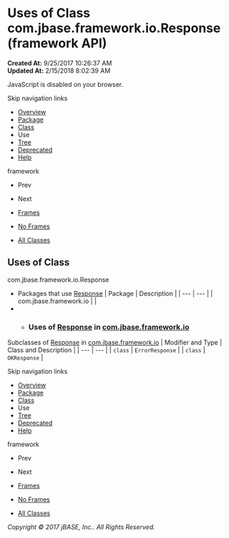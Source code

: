 # Uses of Class com.jbase.framework.io.Response (framework   API)

**Created At:** 9/25/2017 10:26:37 AM  
**Updated At:** 2/15/2018 8:02:39 AM  

<!--<br>    try {<br>        if (location.href.indexOf('is-external=true') == -1) {<br>            parent.document.title="Uses of Class com.jbase.framework.io.Response (framework   API)";<br>        }<br>    }<br>    catch(err) {<br>    }<br>//-->
JavaScript is disabled on your browser.

Skip navigation links

- [Overview](../../../../../overview-summary.html)
- [Package](/39220-io/com_jbase_framework_io_package-summary)
- [Class](/39220-io/com_jbase_framework_io_Response "class in com.jbase.framework.io")
- Use
- [Tree](/39220-io/com_jbase_framework_io_package-tree)
- [Deprecated](../../../../../deprecated-list.html)
- [Help](../../../../../help-doc.html)


framework <br>

- Prev
- Next


- [Frames](../../../../../index.html?com/jbase/framework/io/class-use//39223-class-use/com_jbase_framework_io_class-use_Response)
- [No Frames](/39223-class-use/com_jbase_framework_io_class-use_Response)


- [All Classes](../../../../../allclasses-noframe.html)


<!--<br>  allClassesLink = document.getElementById("allclasses\_navbar\_top");<br>  if(window==top) {<br>    allClassesLink.style.display = "block";<br>  }<br>  else {<br>    allClassesLink.style.display = "none";<br>  }<br>  //-->

## Uses of Class
com.jbase.framework.io.Response

- Packages that use [Response](/39220-io/com_jbase_framework_io_Response "class in com.jbase.framework.io") | Package | Description |
| --- | --- |
| com.jbase.framework.io |   |
- - ### Uses of [Response](/39220-io/com_jbase_framework_io_Response "class in com.jbase.framework.io") in [com.jbase.framework.io](/39220-io/com_jbase_framework_io_package-summary)


Subclasses of [Response](/39220-io/com_jbase_framework_io_Response "class in com.jbase.framework.io") in [com.jbase.framework.io](/39220-io/com_jbase_framework_io_package-summary) | Modifier and Type | Class and Description |
| --- | --- |
| `class` | `ErrorResponse`  |
| `class` | `OKResponse`  |

Skip navigation links

- [Overview](../../../../../overview-summary.html)
- [Package](/39220-io/com_jbase_framework_io_package-summary)
- [Class](/39220-io/com_jbase_framework_io_Response "class in com.jbase.framework.io")
- Use
- [Tree](/39220-io/com_jbase_framework_io_package-tree)
- [Deprecated](../../../../../deprecated-list.html)
- [Help](../../../../../help-doc.html)


framework <br>

- Prev
- Next


- [Frames](../../../../../index.html?com/jbase/framework/io/class-use//39223-class-use/com_jbase_framework_io_class-use_Response)
- [No Frames](/39223-class-use/com_jbase_framework_io_class-use_Response)


- [All Classes](../../../../../allclasses-noframe.html)


<!--<br>  allClassesLink = document.getElementById("allclasses\_navbar\_bottom");<br>  if(window==top) {<br>    allClassesLink.style.display = "block";<br>  }<br>  else {<br>    allClassesLink.style.display = "none";<br>  }<br>  //-->

*Copyright © 2017 jBASE, Inc.. All Rights Reserved.*
